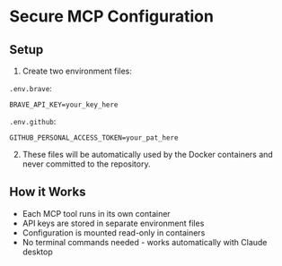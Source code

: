 # Secure MCP Configuration

## Setup

1. Create two environment files:

`.env.brave`:
```
BRAVE_API_KEY=your_key_here
```

`.env.github`:
```
GITHUB_PERSONAL_ACCESS_TOKEN=your_pat_here
```

2. These files will be automatically used by the Docker containers and never committed to the repository.

## How it Works

- Each MCP tool runs in its own container
- API keys are stored in separate environment files
- Configuration is mounted read-only in containers
- No terminal commands needed - works automatically with Claude desktop
